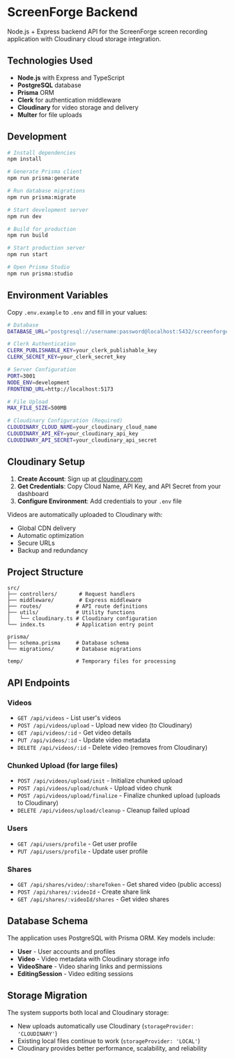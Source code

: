 # ScreenForge Backend

Node.js + Express backend API for the ScreenForge screen recording application with Cloudinary cloud storage integration.

## Technologies Used

- **Node.js** with Express and TypeScript
- **PostgreSQL** database
- **Prisma** ORM
- **Clerk** for authentication middleware
- **Cloudinary** for video storage and delivery
- **Multer** for file uploads

## Development

```bash
# Install dependencies
npm install

# Generate Prisma client
npm run prisma:generate

# Run database migrations
npm run prisma:migrate

# Start development server
npm run dev

# Build for production
npm run build

# Start production server
npm run start

# Open Prisma Studio
npm run prisma:studio
```

## Environment Variables

Copy `.env.example` to `.env` and fill in your values:

```bash
# Database
DATABASE_URL="postgresql://username:password@localhost:5432/screenforge"

# Clerk Authentication
CLERK_PUBLISHABLE_KEY=your_clerk_publishable_key
CLERK_SECRET_KEY=your_clerk_secret_key

# Server Configuration
PORT=3001
NODE_ENV=development
FRONTEND_URL=http://localhost:5173

# File Upload
MAX_FILE_SIZE=500MB

# Cloudinary Configuration (Required)
CLOUDINARY_CLOUD_NAME=your_cloudinary_cloud_name
CLOUDINARY_API_KEY=your_cloudinary_api_key
CLOUDINARY_API_SECRET=your_cloudinary_api_secret
```

## Cloudinary Setup

1. **Create Account**: Sign up at [cloudinary.com](https://cloudinary.com)
2. **Get Credentials**: Copy Cloud Name, API Key, and API Secret from your dashboard
3. **Configure Environment**: Add credentials to your `.env` file

Videos are automatically uploaded to Cloudinary with:
- Global CDN delivery
- Automatic optimization
- Secure URLs
- Backup and redundancy

## Project Structure

```
src/
├── controllers/       # Request handlers
├── middleware/        # Express middleware
├── routes/           # API route definitions
├── utils/            # Utility functions
│   └── cloudinary.ts # Cloudinary configuration
└── index.ts          # Application entry point

prisma/
├── schema.prisma     # Database schema
└── migrations/       # Database migrations

temp/                 # Temporary files for processing
```

## API Endpoints

### Videos
- `GET /api/videos` - List user's videos
- `POST /api/videos/upload` - Upload new video (to Cloudinary)
- `GET /api/videos/:id` - Get video details
- `PUT /api/videos/:id` - Update video metadata
- `DELETE /api/videos/:id` - Delete video (removes from Cloudinary)

### Chunked Upload (for large files)
- `POST /api/videos/upload/init` - Initialize chunked upload
- `POST /api/videos/upload/chunk` - Upload video chunk
- `POST /api/videos/upload/finalize` - Finalize chunked upload (uploads to Cloudinary)
- `DELETE /api/videos/upload/cleanup` - Cleanup failed upload

### Users
- `GET /api/users/profile` - Get user profile
- `PUT /api/users/profile` - Update user profile

### Shares
- `GET /api/shares/video/:shareToken` - Get shared video (public access)
- `POST /api/shares/:videoId` - Create share link
- `GET /api/shares/:videoId/shares` - Get video shares

## Database Schema

The application uses PostgreSQL with Prisma ORM. Key models include:

- **User** - User accounts and profiles
- **Video** - Video metadata with Cloudinary storage info
- **VideoShare** - Video sharing links and permissions
- **EditingSession** - Video editing sessions

## Storage Migration

The system supports both local and Cloudinary storage:
- New uploads automatically use Cloudinary (`storageProvider: 'CLOUDINARY'`)
- Existing local files continue to work (`storageProvider: 'LOCAL'`)
- Cloudinary provides better performance, scalability, and reliability
